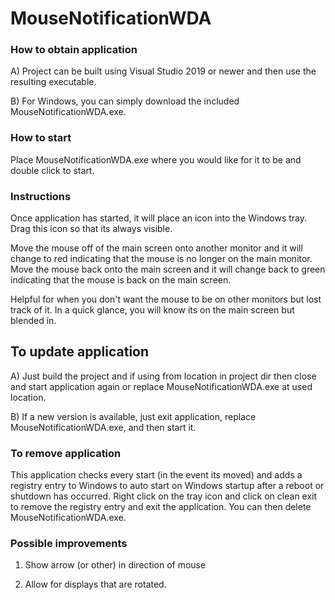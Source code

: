 # MouseNotificationWDA

### How to obtain application ###

A) Project can be built using Visual Studio 2019 or newer and then use the resulting executable.

B) For Windows, you can simply download the included MouseNotificationWDA.exe.

### How to start ###

Place MouseNotificationWDA.exe where you would like for it to be and double click to start.

### Instructions ###

Once application has started, it will place an icon into the Windows tray. Drag this icon so that its always visible.

Move the mouse off of the main screen onto another monitor and it will change to red indicating that the mouse is no longer on the main monitor. Move the mouse back onto the main screen and it will change back to green indicating that the mouse is back on the main screen.

Helpful for when you don't want the mouse to be on other monitors but lost track of it. In a quick glance, you will know its on the main screen but blended in.

## To update application ###

A) Just build the project and if using from location in project dir then close and start application again or replace MouseNotificationWDA.exe at used location.

B) If a new version is available, just exit application, replace MouseNotificationWDA.exe, and then start it.

### To remove application ###

This application checks every start (in the event its moved) and adds a registry entry to Windows to auto start on Windows startup after a reboot or shutdown has occurred. Right click on the tray icon and click on clean exit to remove the registry entry and exit the application. You can then delete MouseNotificationWDA.exe.

### Possible improvements ###

1) Show arrow (or other) in direction of mouse

2) Allow for displays that are rotated.
